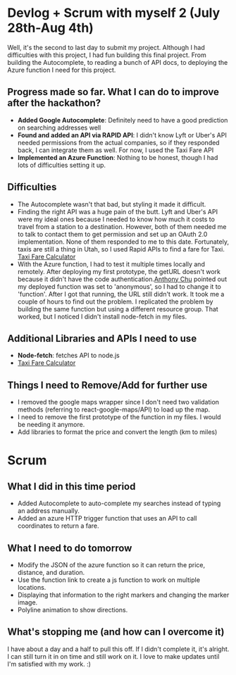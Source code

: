# Devlog + Scrum with myself 2 (July 28th-Aug 4th)
Well, it's the second to last day to submit my project. Although I had difficulties with this project, I had fun building this final project. From building the Autocomplete, to reading a bunch of API docs, to deploying the Azure function I need for this project. 

## Progress made so far. What I can do to improve after the hackathon? 
* **Added Google Autocomplete**: Definitely need to have a good prediction on searching addresses well
* **Found and added an API via RAPID API**: I didn't know Lyft or Uber's API needed permissions from the actual companies, so if they responded back, I can integrate them as well. For now, I used the Taxi Fare API
* **Implemented an Azure Function**: Nothing to be honest, though I had lots of difficulties setting it up. 

## Difficulties
* The Autocomplete wasn't that bad, but styling it made it difficult. 
* Finding the right API was a huge pain of the butt. Lyft and Uber's API were my ideal ones because I needed to know how much it costs to travel from a station to a destination. However, both of them needed me to talk to contact them to get permission and set up an OAuth 2.0 implementation. None of them responded to me to this date. Fortunately, taxis are still a thing in Utah, so I used Rapid APIs to find a fare for Taxi. [Taxi Fare Calculator](https://rapidapi.com/3b-data-3b-data-default/api/taxi-fare-calculator/)
* With the Azure function, I had to test it multiple times locally and remotely. After deploying my first prototype, the getURL doesn't work because it didn't have the code authentication.[Anthony Chu](https://github.com/anthonychu) pointed out my deployed function was set to 'anonymous', so I had to change it to 'function'. After I got that running, the URL still didn't work. It took me a couple of hours to find out the problem. I replicated the problem by building the same function but using a different resource group. That worked, but I noticed I didn't install node-fetch in my files.  

## Additional Libraries and APIs I need to use
* **Node-fetch**: fetches API to node.js
* [Taxi Fare Calculator](https://rapidapi.com/3b-data-3b-data-default/api/taxi-fare-calculator/) 
## Things I need to Remove/Add for further use
* I removed the google maps wrapper since I don't need two validation methods (referring to react-google-maps/API) to load up the map.
* I need to remove the first prototype of the function in my files. I would be needing it anymore. 
* Add libraries to format the price and convert the length (km to miles)

# Scrum
## What I did in this time period
* Added Autocomplete to auto-complete my searches instead of typing an address manually. 
* Added an azure HTTP trigger function that uses an API to call coordinates to return a fare. 
## What I need to do tomorrow
* Modify the JSON of the azure function so it can return the price, distance, and duration.
* Use the function link to create a js function to work on multiple locations. 
* Displaying that information to the right markers and changing the marker image. 
* Polyline animation to show directions. 
## What's stopping me (and how can I overcome it)
I have about a day and a half to pull this off. If I didn't complete it, it's alright. I can still turn it in on time and still work on it. I love to make updates until I'm satisfied with my work. :) 
